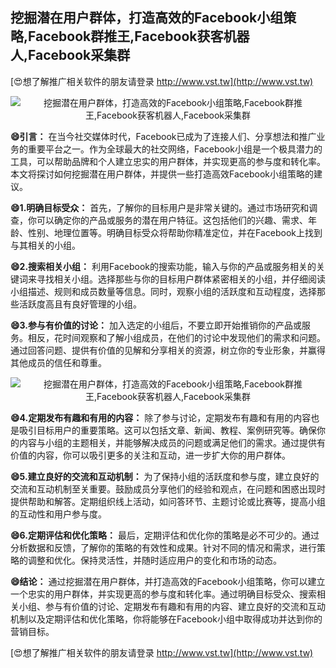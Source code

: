 ## **挖掘潜在用户群体，打造高效的Facebook小组策略,Facebook群推王,Facebook获客机器人,Facebook采集群**

[😍想了解推广相关软件的朋友请登录 http://www.vst.tw](http://www.vst.tw)

 <center><img src="https://vst.tw/MP4/tuiguang/png/3.png" alt="挖掘潜在用户群体，打造高效的Facebook小组策略,Facebook群推王,Facebook获客机器人,Facebook采集群"></center>

**😄引言：**
在当今社交媒体时代，Facebook已成为了连接人们、分享想法和推广业务的重要平台之一。作为全球最大的社交网络，Facebook小组是一个极具潜力的工具，可以帮助品牌和个人建立忠实的用户群体，并实现更高的参与度和转化率。本文将探讨如何挖掘潜在用户群体，并提供一些打造高效Facebook小组策略的建议。

**😄1.明确目标受众：**
首先，了解你的目标用户是非常关键的。通过市场研究和调查，你可以确定你的产品或服务的潜在用户特征。这包括他们的兴趣、需求、年龄、性别、地理位置等。明确目标受众将帮助你精准定位，并在Facebook上找到与其相关的小组。

**😄2.搜索相关小组：**
利用Facebook的搜索功能，输入与你的产品或服务相关的关键词来寻找相关小组。选择那些与你的目标用户群体紧密相关的小组，并仔细阅读小组描述、规则和成员数量等信息。同时，观察小组的活跃度和互动程度，选择那些活跃度高且有良好管理的小组。

**😄3.参与有价值的讨论：**
加入选定的小组后，不要立即开始推销你的产品或服务。相反，花时间观察和了解小组成员，在他们的讨论中发现他们的需求和问题。通过回答问题、提供有价值的见解和分享相关的资源，树立你的专业形象，并赢得其他成员的信任和尊重。

 <center><img src="https://vst.tw/MP4/tuiguang/png/2.png" alt="挖掘潜在用户群体，打造高效的Facebook小组策略,Facebook群推王,Facebook获客机器人,Facebook采集群"></center>

**😄4.定期发布有趣和有用的内容：**
除了参与讨论，定期发布有趣和有用的内容也是吸引目标用户的重要策略。这可以包括文章、新闻、教程、案例研究等。确保你的内容与小组的主题相关，并能够解决成员的问题或满足他们的需求。通过提供有价值的内容，你可以吸引更多的关注和互动，进一步扩大你的用户群体。

**😄5.建立良好的交流和互动机制：**
为了保持小组的活跃度和参与度，建立良好的交流和互动机制至关重要。鼓励成员分享他们的经验和观点，在问题和困惑出现时提供帮助和解答。定期组织线上活动，如问答环节、主题讨论或比赛等，提高小组的互动性和用户参与度。

**😄6.定期评估和优化策略：**
最后，定期评估和优化你的策略是必不可少的。通过分析数据和反馈，了解你的策略的有效性和成果。针对不同的情况和需求，进行策略的调整和优化。保持灵活性，并随时适应用户的变化和市场的动态。

**😄结论：**
通过挖掘潜在用户群体，并打造高效的Facebook小组策略，你可以建立一个忠实的用户群体，并实现更高的参与度和转化率。通过明确目标受众、搜索相关小组、参与有价值的讨论、定期发布有趣和有用的内容、建立良好的交流和互动机制以及定期评估和优化策略，你将能够在Facebook小组中取得成功并达到你的营销目标。

[😍想了解推广相关软件的朋友请登录 http://www.vst.tw](http://www.vst.tw)




